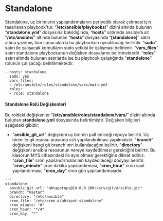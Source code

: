 # Standalone
Standalone, uç birimlerin yapılandırmalarını periyodik olarak çekmesi için tasarlanan playbook'tur. “**/etc/ansible/playbooks/**” dizini altında bulunan “**standalone.yml**” dosyasına bakıldığında, “**hosts**” satırında ansible’a ait “**/etc/ansible/**” altında bulunan “**hosts**” dosyasında “**[standalone]**” satırı altına yazılmış tüm sunucularda bu playbookun oynatılacağı belirtilir. “**sudo**” satırı ile çalışacak komutların sudo yetkisi ile çalışması belirlenir. “**vars_files**” satırı standalone playbookunun değişken dosyalarını belirtmektedir. “**roles**” satırı altında bulunan satırlarda ise bu playbook çalıştığında “**standalone**” rolünün çalışacağı belirtilmektedir.
```
- hosts: standalone  
  sudo: yes  
  vars_files:  
  - /etc/ansible/roles/standalone/vars/main.yml  
  roles:  
  - role: standalone
```
#### Standalone Rolü Değişkenleri
Bu roldeki değişkenler “**/etc/ansible/roles/standalone/vars/**” dizini altında bulunan **standalone.yml** dosyasında belirtilmiştir. Değişken bilgileri aşağıdaki gibidir;

- "**ansible_git_url**" değişkeni uç birimin pull ediceği repoyu belirtir. Uç birim ile git reposu arasında ssh yapılandırılması yapılmalıdır. "**branch**" değişkeni hangi git branch'ının kullanılacağını belirtir. "**directory**" değişkeni ansible resosunun nereye kaydedilmesi gerektiğini belirtir. Bu klasörun MYS cihazındaki ile aynı olması gerektiğine dikkat ediniz. "**cron_file**" cron yapılandırmalarının kaydedileceği dosyayı belirtir. "**cron_minute**" cron dakika yapılandırması, "**cron_hour**" cron saat yapılandırması, "**cron_day**" cron gün yapılandırmasıdır. 

```
---  
standalone:  
  ansible_git_url: "ahtapotops@10.0.0.200:/srv/git/ansible.git"  
  branch: "master"  
  directory: "/etc/ansible"  
  cron_file: "/etc/cron.d/ahtapot-standalone"  
  cron_minute: "0"  
  cron_hour: "*/4"  
  cron_day: "*"  
```
